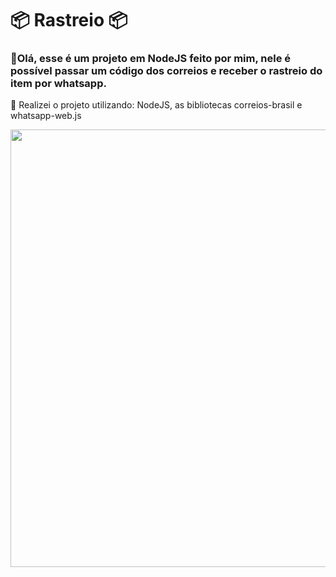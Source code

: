 # 📦  Rastreio 📦


### 👋Olá, esse é um projeto em NodeJS feito por mim, nele é possível passar um código dos correios e receber o rastreio do item por whatsapp. <br>

🚐 Realizei o projeto utilizando: NodeJS, as bibliotecas correios-brasil e whatsapp-web.js <br>

<P>

  
  <p align="center">
  <img width="700" height="" src="https://user-images.githubusercontent.com/69609443/182465285-5840f988-9b49-40db-98eb-76e6c802e02e.gif">
</p>
